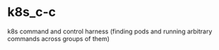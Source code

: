# k8s_c-c
k8s command and control harness (finding pods and running arbitrary commands across groups of them)
